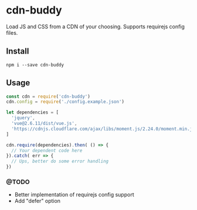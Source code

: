 # cdn-buddy
Load JS and CSS from a CDN of your choosing.
Supports requirejs config files.

## Install

```node
npm i --save cdn-buddy
```

## Usage

```js
const cdn = require('cdn-buddy')
cdn.config = require('./config.example.json')

let dependencies = [
  'jquery',
  'vue@2.6.11/dist/vue.js',
  'https://cdnjs.cloudflare.com/ajax/libs/moment.js/2.24.0/moment.min.js'
]

cdn.require(dependencies).then( () => {
  // Your dependent code here
}).catch( err => {
  // Ups, better do some error handling
})
```
### @TODO

- Better implementation of requirejs config support
- Add "defer" option

